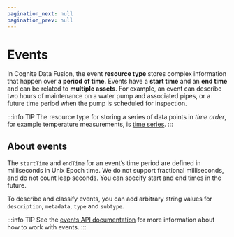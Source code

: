 ```yaml
---
pagination_next: null
pagination_prev: null
---
```


# Events

In Cognite Data Fusion, the event **resource type** stores complex information that happen over **a period of time**. Events have a **start time** and an **end time** and can be related to **multiple assets**. For example, an event can describe two hours of maintenance on a water pump and associated pipes, or a future time period when the pump is scheduled for inspection.

:::info TIP
The resource type for storing a series of data points in _time order_, for example temperature measurements, is [time series](timeseries.md).
:::

## About events

The `startTime` and `endTime` for an event’s time period are defined in milliseconds in Unix Epoch time. We do not support fractional milliseconds, and do not count leap seconds. You can specify start and end times in the future.

To describe and classify events, you can add arbitrary string values for `description`, `metadata`, `type` and `subtype`.

:::info TIP
See the [events API documentation](/api/v1/#tag/Events) for more information about how to work with events.
:::
